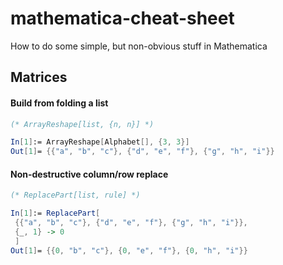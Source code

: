 # mathematica-cheat-sheet
How to do some simple, but non-obvious stuff in Mathematica

Matrices
--------

#### Build from folding a list

```mathematica
(* ArrayReshape[list, {n, n}] *)

In[1]:= ArrayReshape[Alphabet[], {3, 3}]
Out[1]= {{"a", "b", "c"}, {"d", "e", "f"}, {"g", "h", "i"}}
```

#### Non-destructive column/row replace

```mathematica
(* ReplacePart[list, rule] *)

In[1]:= ReplacePart[
 {{"a", "b", "c"}, {"d", "e", "f"}, {"g", "h", "i"}},
 {_, 1} -> 0
 ]
Out[1]= {{0, "b", "c"}, {0, "e", "f"}, {0, "h", "i"}}
```
